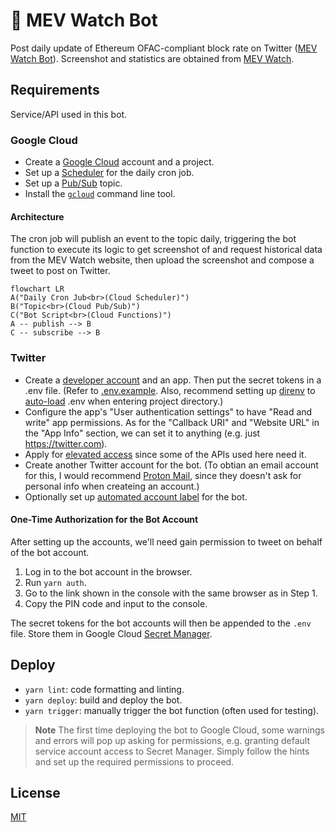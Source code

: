 # 🤖 MEV Watch Bot

Post daily update of Ethereum OFAC-compliant block rate on Twitter ([MEV Watch Bot](https://twitter.com/mevwatchbot)). Screenshot and statistics are obtained from [MEV Watch](https://www.mevwatch.info/).

## Requirements

Service/API used in this bot.

### Google Cloud

-   Create a [Google Cloud](https://cloud.google.com) account and a project.
-   Set up a [Scheduler](https://cloud.google.com/secret-manager/docs/create-secret) for the daily
    cron job.
-   Set up a [Pub/Sub](https://cloud.google.com/pubsub/docs/publish-receive-messages-console) topic.
-   Install the [`gcloud`](https://cloud.google.com/sdk/gcloud) command line tool.

#### Architecture

The cron job will publish an event to the topic daily, triggering the bot function to execute its
logic to get screenshot of and request historical data from the MEV Watch website, then upload the
screenshot and compose a tweet to post on Twitter.

```mermaid
flowchart LR
A("Daily Cron Jub<br>(Cloud Scheduler)")
B("Topic<br>(Cloud Pub/Sub)")
C("Bot Script<br>(Cloud Functions)")
A -- publish --> B
C -- subscribe --> B
```

### Twitter

-   Create a [developer account](https://developer.twitter.com/en/apply-for-access) and an app. Then
    put the secret tokens in a .env file. (Refer to [.env.example](./.env.example). Also,
    recommend setting up [direnv](https://direnv.net/) to [auto-load](https://direnv.net/man/direnv.toml.1.html#codeloaddotenvcode) .env when entering project directory.)
-   Configure the app's "User authentication settings" to have "Read and write" app permissions. As
    for the "Callback URI" and "Website URL" in the "App Info" section, we can set it to anything (e.g.
    just https://twitter.com).
-   Apply for [elevated access](https://developer.twitter.com/en/portal/products/elevated) since
    some of the APIs used here need it.
-   Create another Twitter account for the bot. (To obtian an email account for this, I would
    recommend [Proton Mail](https://proton.me/), since they doesn't ask for personal info when
    createing an account.)
-   Optionally set up [automated account label](https://help.twitter.com/en/using-twitter/automated-account-labels) for the bot.

#### One-Time Authorization for the Bot Account

After setting up the accounts, we'll need gain permission to tweet on behalf of the bot account.

1. Log in to the bot account in the browser.
2. Run `yarn auth`.
3. Go to the link shown in the console with the same browser as in Step 1.
4. Copy the PIN code and input to the console.

The secret tokens for the bot accounts will then be appended to the `.env` file. Store them in
Google Cloud [Secret Manager](https://cloud.google.com/secret-manager/docs/create-secret).

## Deploy

-   `yarn lint`: code formatting and linting.
-   `yarn deploy`: build and deploy the bot.
-   `yarn trigger`: manually trigger the bot function (often used for testing).

> **Note**
> The first time deploying the bot to Google Cloud, some warnings and errors will pop up asking for
> permissions, e.g. granting default service account access to Secret Manager. Simply follow the
> hints and set up the required permissions to proceed.

## License

[MIT](./LICENSE)
